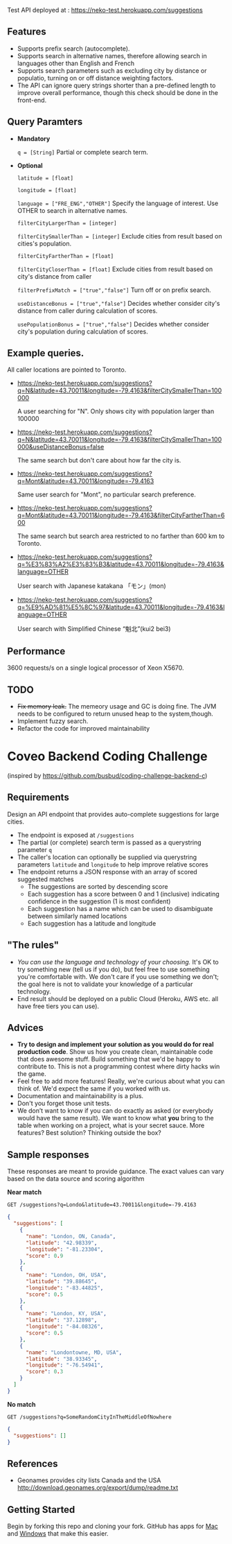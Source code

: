 Test API deployed at : https://neko-test.herokuapp.com/suggestions

## Features

- Supports prefix search (autocomplete).
- Supports search in alternative names, therefore allowing search in languages other than English and French
- Supports search parameters such as excluding city by distance or populatio, turning on or off distance weighting factors.
- The API can ignore query strings shorter than a pre-defined length to improve overall performance, though this check should be done in the front-end.

## Query Paramters

* **Mandatory**

    `q = [String]` Partial or complete search term.
    
* **Optional**

    `latitude = [float]`
    
    `longitude = [float]`
    
    `language = ["FRE_ENG","OTHER"]` Specify the language of interest. Use OTHER to search in alternative names.
    
    `filterCityLargerThan = [integer]`
    
    `filterCitySmallerThan = [integer]` Exclude cities from result based on cities's population.
    
    `filterCityFartherThan = [float]`
    
    `filterCityCloserThan = [float]` Exclude cities from result based on city's distance from caller
    
    `filterPrefixMatch = ["true","false"]` Turn off or on prefix search.
    
    `useDistanceBonus = ["true","false"]` Decides whether consider city's distance from caller during calculation of scores.
    
    `usePopulationBonus = ["true","false"]` Decides whether consider city's population during calculation of scores.
    
## Example queries.

All caller locations are pointed to Toronto.

 - https://neko-test.herokuapp.com/suggestions?q=N&latitude=43.70011&longitude=-79.4163&filterCitySmallerThan=100000

    A user searching for "N". Only shows city with population larger than 100000

 - https://neko-test.herokuapp.com/suggestions?q=N&latitude=43.70011&longitude=-79.4163&filterCitySmallerThan=100000&useDistanceBonus=false

    The same search but don't care about how far the city is.

 - https://neko-test.herokuapp.com/suggestions?q=Mont&latitude=43.70011&longitude=-79.4163

    Same user search for "Mont", no particular search preference.

 - https://neko-test.herokuapp.com/suggestions?q=Mont&latitude=43.70011&longitude=-79.4163&filterCityFartherThan=600

    The same search but search area restricted to no farther than 600 km to Toronto.

 - https://neko-test.herokuapp.com/suggestions?q=%E3%83%A2%E3%83%B3&latitude=43.70011&longitude=-79.4163&language=OTHER

    User search with Japanese katakana 「モン」(mon)

 - https://neko-test.herokuapp.com/suggestions?q=%E9%AD%81%E5%8C%97&latitude=43.70011&longitude=-79.4163&language=OTHER

    User search with Simplified Chinese “魁北”(kui2 bei3)
    

## Performance

3600 requests/s on a single logical processor of Xeon X5670.

## TODO

- ~~Fix memory leak.~~ The memeory usage and GC is doing fine. The JVM needs to be configured to return unused heap to the system,though.
- Implement fuzzy search.
- Refactor the code for improved maintainability




# Coveo Backend Coding Challenge
(inspired by https://github.com/busbud/coding-challenge-backend-c)

## Requirements

Design an API endpoint that provides auto-complete suggestions for large cities.

- The endpoint is exposed at `/suggestions`
- The partial (or complete) search term is passed as a querystring parameter `q`
- The caller's location can optionally be supplied via querystring parameters `latitude` and `longitude` to help improve relative scores
- The endpoint returns a JSON response with an array of scored suggested matches
    - The suggestions are sorted by descending score
    - Each suggestion has a score between 0 and 1 (inclusive) indicating confidence in the suggestion (1 is most confident)
    - Each suggestion has a name which can be used to disambiguate between similarly named locations
    - Each suggestion has a latitude and longitude

## "The rules"

- *You can use the language and technology of your choosing.* It's OK to try something new (tell us if you do), but feel free to use something you're comfortable with. We don't care if you use something we don't; the goal here is not to validate your knowledge of a particular technology.
- End result should be deployed on a public Cloud (Heroku, AWS etc. all have free tiers you can use).

## Advices

- **Try to design and implement your solution as you would do for real production code**. Show us how you create clean, maintainable code that does awesome stuff. Build something that we'd be happy to contribute to. This is not a programming contest where dirty hacks win the game.
- Feel free to add more features! Really, we're curious about what you can think of. We'd expect the same if you worked with us.
- Documentation and maintainability is a plus.
- Don't you forget those unit tests.
- We don’t want to know if you can do exactly as asked (or everybody would have the same result). We want to know what **you** bring to the table when working on a project, what is your secret sauce. More features? Best solution? Thinking outside the box?

## Sample responses

These responses are meant to provide guidance. The exact values can vary based on the data source and scoring algorithm

**Near match**

    GET /suggestions?q=Londo&latitude=43.70011&longitude=-79.4163

```json
{
  "suggestions": [
    {
      "name": "London, ON, Canada",
      "latitude": "42.98339",
      "longitude": "-81.23304",
      "score": 0.9
    },
    {
      "name": "London, OH, USA",
      "latitude": "39.88645",
      "longitude": "-83.44825",
      "score": 0.5
    },
    {
      "name": "London, KY, USA",
      "latitude": "37.12898",
      "longitude": "-84.08326",
      "score": 0.5
    },
    {
      "name": "Londontowne, MD, USA",
      "latitude": "38.93345",
      "longitude": "-76.54941",
      "score": 0.3
    }
  ]
}
```

**No match**

    GET /suggestions?q=SomeRandomCityInTheMiddleOfNowhere

```json
{
  "suggestions": []
}
```

## References

- Geonames provides city lists Canada and the USA http://download.geonames.org/export/dump/readme.txt

## Getting Started

Begin by forking this repo and cloning your fork. GitHub has apps for [Mac](http://mac.github.com/) and
[Windows](http://windows.github.com/) that make this easier.
